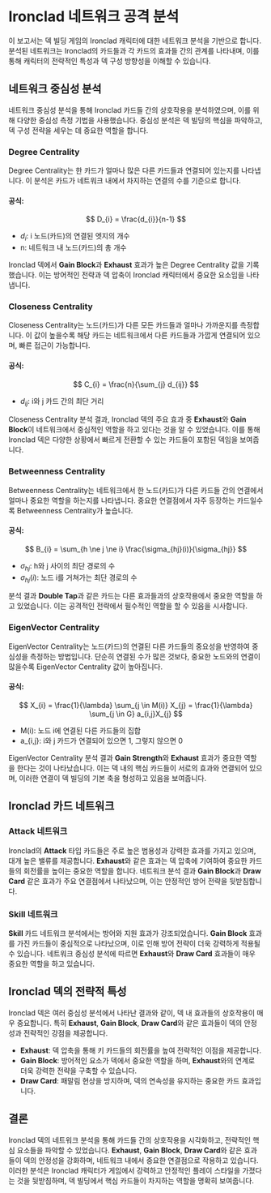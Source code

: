 # Ironclad 네트워크 공격 분석

이 보고서는 덱 빌딩 게임의 Ironclad 캐릭터에 대한 네트워크 분석을 기반으로 합니다. 분석된 네트워크는 Ironclad의 카드들과 각 카드의 효과들 간의 관계를 나타내며, 이를 통해 캐릭터의 전략적인 특성과 덱 구성 방향성을 이해할 수 있습니다.

## 네트워크 중심성 분석

네트워크 중심성 분석을 통해 Ironclad 카드들 간의 상호작용을 분석하였으며, 이를 위해 다양한 중심성 측정 기법을 사용했습니다. 중심성 분석은 덱 빌딩의 핵심을 파악하고, 덱 구성 전략을 세우는 데 중요한 역할을 합니다.

### Degree Centrality
Degree Centrality는 한 카드가 얼마나 많은 다른 카드들과 연결되어 있는지를 나타냅니다. 이 분석은 카드가 네트워크 내에서 차지하는 연결의 수를 기준으로 합니다.

#### 공식:
$$ D_{i} = \frac{d_{i}}{n-1} $$
- $d_{i}$: i 노드(카드)의 연결된 엣지의 개수
- n: 네트워크 내 노드(카드)의 총 개수

Ironclad 덱에서 **Gain Block**과 **Exhaust** 효과가 높은 Degree Centrality 값을 기록했습니다. 이는 방어적인 전략과 덱 압축이 Ironclad 캐릭터에서 중요한 요소임을 나타냅니다.

### Closeness Centrality
Closeness Centrality는 노드(카드)가 다른 모든 카드들과 얼마나 가까운지를 측정합니다. 이 값이 높을수록 해당 카드는 네트워크에서 다른 카드들과 가깝게 연결되어 있으며, 빠른 접근이 가능합니다.

#### 공식:
$$ C_{i} = \frac{n}{\sum_{j} d_{ij}} $$
- $d_{ij}$: i와 j 카드 간의 최단 거리

Closeness Centrality 분석 결과, Ironclad 덱의 주요 효과 중 **Exhaust**와 **Gain Block**이 네트워크에서 중심적인 역할을 하고 있다는 것을 알 수 있었습니다. 이를 통해 Ironclad 덱은 다양한 상황에서 빠르게 전환할 수 있는 카드들이 포함된 덱임을 보여줍니다.

### Betweenness Centrality
Betweenness Centrality는 네트워크에서 한 노드(카드)가 다른 카드들 간의 연결에서 얼마나 중요한 역할을 하는지를 나타냅니다. 중요한 연결점에서 자주 등장하는 카드일수록 Betweenness Centrality가 높습니다.

#### 공식:
$$ B_{i} = \sum_{h \ne j \ne i} \frac{\sigma_{hj}(i)}{\sigma_{hj}} $$
- $\sigma_{hj}$: h와 j 사이의 최단 경로의 수
- $\sigma_{hj}(i)$: 노드 i를 거쳐가는 최단 경로의 수

분석 결과 **Double Tap**과 같은 카드는 다른 효과들과의 상호작용에서 중요한 역할을 하고 있었습니다. 이는 공격적인 전략에서 필수적인 역할을 할 수 있음을 시사합니다.

### EigenVector Centrality
EigenVector Centrality는 노드(카드)의 연결된 다른 카드들의 중요성을 반영하여 중심성을 측정하는 방법입니다. 단순히 연결된 수가 많은 것보다, 중요한 노드와의 연결이 많을수록 EigenVector Centrality 값이 높아집니다.

#### 공식:
$$ X_{i} = \frac{1}{\lambda} \sum_{j \in M(i)} X_{j} = \frac{1}{\lambda} \sum_{j \in G} a_{i,j}X_{j} $$
- M(i): 노드 i에 연결된 다른 카드들의 집합
- a_{i,j}: i와 j 카드가 연결되어 있으면 1, 그렇지 않으면 0

EigenVector Centrality 분석 결과 **Gain Strength**와 **Exhaust** 효과가 중요한 역할을 한다는 것이 나타났습니다. 이는 덱 내의 핵심 카드들이 서로의 효과와 연결되어 있으며, 이러한 연결이 덱 빌딩의 기본 축을 형성하고 있음을 보여줍니다.

## Ironclad 카드 네트워크

### Attack 네트워크
Ironclad의 **Attack** 타입 카드들은 주로 높은 범용성과 강력한 효과를 가지고 있으며, 대개 높은 밸류를 제공합니다. **Exhaust**와 같은 효과는 덱 압축에 기여하여 중요한 카드들의 회전률을 높이는 중요한 역할을 합니다. 네트워크 분석 결과 **Gain Block**과 **Draw Card** 같은 효과가 주요 연결점에서 나타났으며, 이는 안정적인 방어 전략을 뒷받침합니다.

### Skill 네트워크
**Skill** 카드 네트워크 분석에서는 방어와 지원 효과가 강조되었습니다. **Gain Block** 효과를 가진 카드들이 중심적으로 나타났으며, 이로 인해 방어 전략이 더욱 강력하게 적용될 수 있습니다. 네트워크 중심성 분석에 따르면 **Exhaust**와 **Draw Card** 효과들이 매우 중요한 역할을 하고 있습니다.

## Ironclad 덱의 전략적 특성

Ironclad 덱은 여러 중심성 분석에서 나타난 결과와 같이, 덱 내 효과들의 상호작용이 매우 중요합니다. 특히 **Exhaust**, **Gain Block**, **Draw Card**와 같은 효과들이 덱의 안정성과 전략적인 강점을 제공합니다.

- **Exhaust**: 덱 압축을 통해 키 카드들의 회전률을 높여 전략적인 이점을 제공합니다.
- **Gain Block**: 방어적인 요소가 덱에서 중요한 역할을 하며, **Exhaust**와의 연계로 더욱 강력한 전략을 구축할 수 있습니다.
- **Draw Card**: 패말림 현상을 방지하며, 덱의 연속성을 유지하는 중요한 카드 효과입니다.

## 결론

Ironclad 덱의 네트워크 분석을 통해 카드들 간의 상호작용을 시각화하고, 전략적인 핵심 요소들을 파악할 수 있었습니다. **Exhaust**, **Gain Block**, **Draw Card**와 같은 효과들이 덱의 안정성을 강화하며, 네트워크 내에서 중요한 연결점으로 작용하고 있습니다. 이러한 분석은 Ironclad 캐릭터가 게임에서 강력하고 안정적인 플레이 스타일을 가졌다는 것을 뒷받침하며, 덱 빌딩에서 핵심 카드들이 차지하는 역할을 명확히 보여줍니다.
